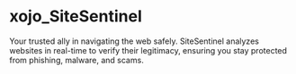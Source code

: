 # xojo_SiteSentinel
Your trusted ally in navigating the web safely. SiteSentinel analyzes websites in real-time to verify their legitimacy, ensuring you stay protected from phishing, malware, and scams.
